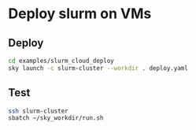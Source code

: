 # Deploy slurm on VMs

## Deploy

```bash
cd examples/slurm_cloud_deploy
sky launch -c slurm-cluster --workdir . deploy.yaml
```


## Test

```bash
ssh slurm-cluster
sbatch ~/sky_workdir/run.sh
```

